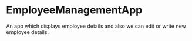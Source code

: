 # EmployeeManagementApp
An app which displays employee details and also we can edit or write new employee details.
